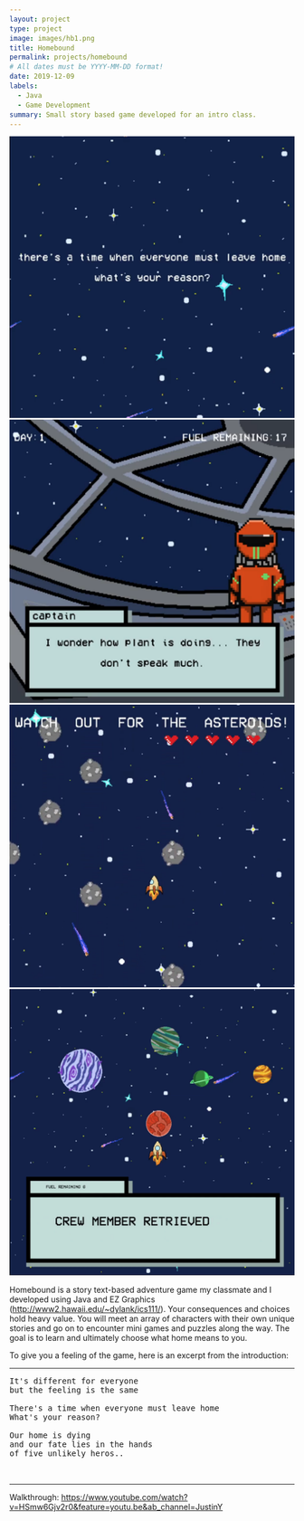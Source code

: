 ```yaml
---
layout: project
type: project
image: images/hb1.png
title: Homebound
permalink: projects/homebound
# All dates must be YYYY-MM-DD format!
date: 2019-12-09
labels:
  - Java
  - Game Development
summary: Small story based game developed for an intro class.
---
```


<div class="ui small rounded images">
  <img class="ui image" src="../images/hb6.png">
  <img class="ui image" src="../images/hb5.png">
  <img class="ui image" src="../images/hb4.png">
  <img class="ui image" src="../images/hb3.png">
</div>

Homebound is a story text-based adventure game my classmate and I developed using Java and EZ Graphics (http://www2.hawaii.edu/~dylank/ics111/). Your consequences and choices hold heavy value. You will meet an array of characters with their own unique stories and go on to encounter mini games and puzzles along the way. The goal is to learn and ultimately choose what home means to you.

To give you a feeling of the game, here is an excerpt from the introduction:

<hr>

<pre>
It's different for everyone
but the feeling is the same

There's a time when everyone must leave home
What's your reason?

Our home is dying 
and our fate lies in the hands 
of five unlikely heros..


</pre>

<hr>

Walkthrough: https://www.youtube.com/watch?v=HSmw6Gjv2r0&feature=youtu.be&ab_channel=JustinY




